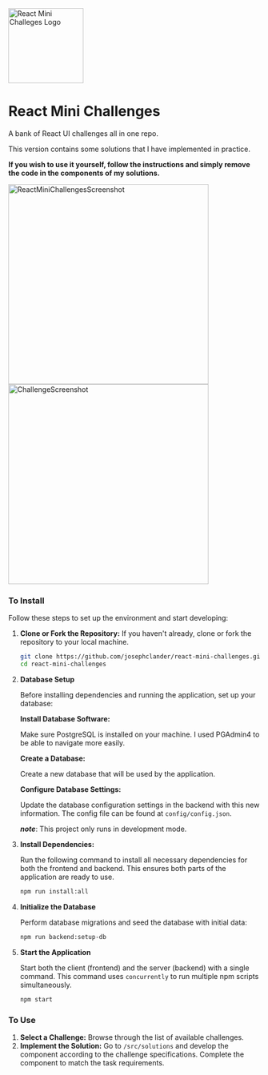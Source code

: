 <img width=150px height=150px alt="React Mini Challeges Logo" src="https://github.com/josephclander/react-mini-challenges/assets/19231569/5288fb62-9209-4f5d-ba3c-006803c4f5b3" />

# React Mini Challenges

A bank of React UI challenges all in one repo.

This version contains some solutions that I have implemented in practice.

**If you wish to use it yourself, follow the instructions and simply remove the code in the components of my solutions.**

<img width="400" alt="ReactMiniChallengesScreenshot" src="https://github.com/josephclander/react-mini-challenges/assets/19231569/ec25d348-82a4-4dce-be34-df95ead5183e">

<img width="400" alt="ChallengeScreenshot" src="https://github.com/josephclander/react-mini-challenges/assets/19231569/19f1d289-b2fc-44de-ada8-df4e91426050">

### To Install

Follow these steps to set up the environment and start developing:

1.  **Clone or Fork the Repository:**
    If you haven't already, clone or fork the repository to your local machine.

    ```bash
    git clone https://github.com/josephclander/react-mini-challenges.git
    cd react-mini-challenges
    ```

2.  **Database Setup**

    Before installing dependencies and running the application, set up your database:

    **Install Database Software:**

    Make sure PostgreSQL is installed on your machine. I used PGAdmin4 to be able to navigate more easily.

    **Create a Database:**

    Create a new database that will be used by the application.

    **Configure Database Settings:**

    Update the database configuration settings in the backend with this new information. The config file can be found at `config/config.json`.

    **_note_**: This project only runs in development mode.

3.  **Install Dependencies:**

    Run the following command to install all necessary dependencies for both the frontend and backend. This ensures both parts of the application are ready to use.

    ```bash
    npm run install:all
    ```

4.  **Initialize the Database**

    Perform database migrations and seed the database with initial data:

    ```bash
    npm run backend:setup-db
    ```

5.  **Start the Application**

    Start both the client (frontend) and the server (backend) with a single command. This command uses `concurrently` to run multiple npm scripts simultaneously.

    ```bash
    npm start
    ```

### To Use

1. **Select a Challenge:**
   Browse through the list of available challenges.
2. **Implement the Solution:**
   Go to `/src/solutions` and develop the component according to the challenge specifications. Complete the component to match the task requirements.

